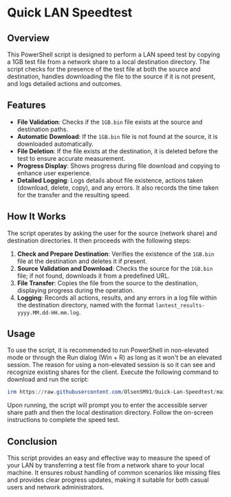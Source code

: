 # Quick LAN Speedtest

## Overview

This PowerShell script is designed to perform a LAN speed test by copying a 1GB test file from a network share to a local destination directory. The script checks for the presence of the test file at both the source and destination, handles downloading the file to the source if it is not present, and logs detailed actions and outcomes.

## Features

- **File Validation**: Checks if the `1GB.bin` file exists at the source and destination paths.
- **Automatic Download**: If the `1GB.bin` file is not found at the source, it is downloaded automatically.
- **File Deletion**: If the file exists at the destination, it is deleted before the test to ensure accurate measurement.
- **Progress Display**: Shows progress during file download and copying to enhance user experience.
- **Detailed Logging**: Logs details about file existence, actions taken (download, delete, copy), and any errors. It also records the time taken for the transfer and the resulting speed.

## How It Works

The script operates by asking the user for the source (network share) and destination directories. It then proceeds with the following steps:

1. **Check and Prepare Destination**: Verifies the existence of the `1GB.bin` file at the destination and deletes it if present.
2. **Source Validation and Download**: Checks the source for the `1GB.bin` file; if not found, downloads it from a predefined URL.
3. **File Transfer**: Copies the file from the source to the destination, displaying progress during the operation.
4. **Logging**: Records all actions, results, and any errors in a log file within the destination directory, named with the format `lantest_results-yyyy.MM.dd-HH.mm.log`.

## Usage

To use the script, it is recommended to run PowerShell in non-elevated mode or through the Run dialog (Win + R) as long as it won't be an elevated session. The reason for using a non-elevated session is so it can see and recognize existing shares for the client. Execute the following command to download and run the script:

```powershell
irm https://raw.githubusercontent.com/OlsenSM91/Quick-Lan-Speedtest/main/lanspeedtest.ps1 | iex
```

Upon running, the script will prompt you to enter the accessible server share path and then the local destination directory. Follow the on-screen instructions to complete the speed test.

## Conclusion

This script provides an easy and effective way to measure the speed of your LAN by transferring a test file from a network share to your local machine. It ensures robust handling of common scenarios like missing files and provides clear progress updates, making it suitable for both casual users and network administrators.
